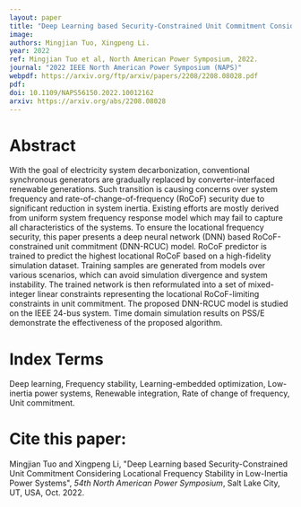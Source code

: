 ```yaml
---
layout: paper
title: "Deep Learning based Security-Constrained Unit Commitment Considering Locational Frequency Stability in Low-Inertia Power Systems"
image: 
authors: Mingjian Tuo, Xingpeng Li.
year: 2022
ref: Mingjian Tuo et al, North American Power Symposium, 2022.
journal: "2022 IEEE North American Power Symposium (NAPS)"
webpdf: https://arxiv.org/ftp/arxiv/papers/2208/2208.08028.pdf
pdf: 
doi: 10.1109/NAPS56150.2022.10012162
arxiv: https://arxiv.org/abs/2208.08028
---
```


# Abstract
With the goal of electricity system decarbonization, conventional synchronous generators are gradually replaced by converter-interfaced renewable generations. Such transition is causing concerns over system frequency and rate-of-change-of-frequency (RoCoF) security due to significant reduction in system inertia. Existing efforts are mostly derived from uniform system frequency response model which may fail to capture all characteristics of the systems. To ensure the locational frequency security, this paper presents a deep neural network (DNN) based RoCoF-constrained unit commitment (DNN-RCUC) model. RoCoF predictor is trained to predict the highest locational RoCoF based on a high-fidelity simulation dataset. Training samples are generated from models over various scenarios, which can avoid simulation divergence and system instability. The trained network is then reformulated into a set of mixed-integer linear constraints representing the locational RoCoF-limiting constraints in unit commitment. The proposed DNN-RCUC model is studied on the IEEE 24-bus system. Time domain simulation results on PSS/E demonstrate the effectiveness of the proposed algorithm.

# Index Terms
Deep learning, Frequency stability, Learning-embedded optimization, Low-inertia power systems, Renewable integration, Rate of change of frequency, Unit commitment.

# Cite this paper:
Mingjian Tuo and Xingpeng Li, "Deep Learning based Security-Constrained Unit Commitment Considering Locational Frequency Stability in Low-Inertia Power Systems", *54th North American Power Symposium*, Salt Lake City, UT, USA, Oct. 2022.
